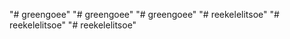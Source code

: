 "# greengoee" 
"# greengoee" 
"# greengoee" 
"# reekelelitsoe" 
"# reekelelitsoe" 
"# reekelelitsoe" 
